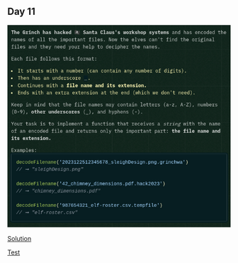 ## Day 11

![instructions](./instructions.png)

[Solution](./solution.js)

[Test](../../../tests/2024/day11.test.js)
